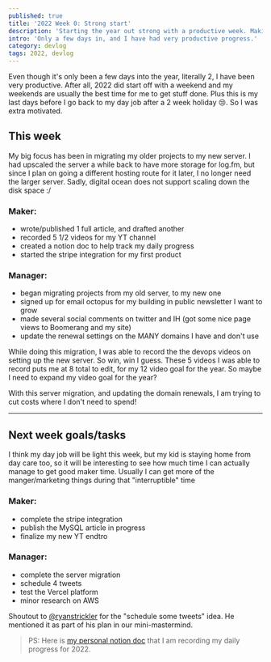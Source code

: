 ```yaml
---
published: true
title: '2022 Week 0: Strong start'
description: 'Starting the year out strong with a productive week. Making progress with a server migration, recording new videos, and a new mini-mastermind'
intro: 'Only a few days in, and I have had very productive progress.'
category: devlog
tags: 2022, devlog
---
```


Even though it's only been a few days into the year, literally 2, I have been very productive. After all, 2022 did start off with a weekend and my weekends are usually the best time for me to get stuff done. Plus this is my last days before I go back to my day job after a 2 week holiday 😢. So I was extra motivated.

## This week

My big focus has been in migrating my older projects to my new server. I had upscaled the server a while back to have more storage for log.fm, but since I plan on going a different hosting route for it later, I no longer need the larger server. Sadly, digital ocean does not support scaling down the disk space :/ 

### Maker:
- wrote/published 1 full article, and drafted another
- recorded 5 1/2 videos for my YT channel
- created a notion doc to help track my daily progress
- started the stripe integration for my first product

### Manager:
- began migrating projects from my old server, to my new one
- signed up for email octopus for my building in public newsletter I want to grow
- made several social comments on twitter and IH (got some nice page views to Boomerang and my site)
- update the renewal settings on the MANY domains I have and don't use


While doing this migration, I was able to record the the devops videos on setting up the new server. So win, win I guess. These 5 videos I was able to record puts me at 8 total to edit, for my 12 video goal for the year. So maybe I need to expand my video goal for the year?

With this server migration, and updating the domain renewals, I am trying to cut costs where I don't need to spend!

---

## Next week goals/tasks

I think my day job will be light this week, but my kid is staying home from day care too, so it will be interesting to see how much time I can actually manage to get good maker time. Usually I can get more of the manger/marketing things during that "interruptible" time

### Maker:
- complete the stripe integration
- publish the MySQL article in progress
- finalize my new YT endtro

### Manager:
- complete the server migration
- schedule 4 tweets
- test the Vercel platform
- minor research on AWS

Shoutout to [@ryanstrickler](https://twitter.com/ryanstrickler) for the "schedule some tweets" idea. He mentioned it as part of his plan in our mini-mastermind.

> PS: Here is [my personal notion doc](https://shard-piper-911.notion.site/2022-Get-things-done-df66e4729bd84b68bfaf16e74b7b4b51) that I am recording my daily progress for 2022.